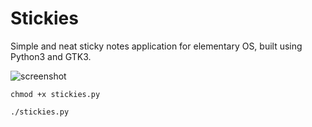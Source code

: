 # Stickies
Simple and neat sticky notes application for elementary OS, built using Python3 and GTK3.

![screenshot](https://github.com/aboudzakaria/stickies/blob/master/resources/screenshot.png?raw=true)

`chmod +x stickies.py`

`./stickies.py`
